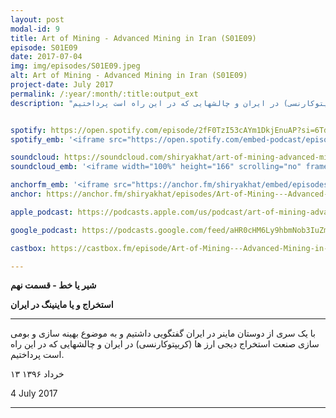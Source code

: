 ```yaml
---
layout: post
modal-id: 9
title: Art of Mining - Advanced Mining in Iran (S01E09)
episode: S01E09
date: 2017-07-04
img: img/episodes/S01E09.jpeg
alt: Art of Mining - Advanced Mining in Iran (S01E09)
project-date: July 2017
permalink: /:year/:month/:title:output_ext
description: "با یک سری از دوستان ماینر در ایران گفتگویی داشتیم و به موضوع بهینه سازی و بومی سازی صنعت استخراج دیجی ارز ها (کریپتوکارنسی) در ایران و چالشهایی که در این راه است پرداختیم."


spotify: https://open.spotify.com/episode/2fF0TzI53cAYm1DkjEnuAP?si=6TdyrqnuR7ee-_eA5azVWQ
spotify_emb: '<iframe src="https://open.spotify.com/embed-podcast/episode/2fF0TzI53cAYm1DkjEnuAP" width="100%" height="232" frameborder="0" allowtransparency="true" allow="encrypted-media"></iframe>'

soundcloud: https://soundcloud.com/shiryakhat/art-of-mining-advanced-mining-in-iran
soundcloud_emb: '<iframe width="100%" height="166" scrolling="no" frameborder="no" allow="autoplay" src="https://w.soundcloud.com/player/?url=https%3A//api.soundcloud.com/tracks/333522488&color=%23ff5500&auto_play=false&hide_related=true&show_comments=true&show_user=true&show_reposts=false&show_teaser=true"></iframe><div style="font-size: 10px; color: #cccccc;line-break: anywhere;word-break: normal;overflow: hidden;white-space: nowrap;text-overflow: ellipsis; font-family: Interstate,Lucida Grande,Lucida Sans Unicode,Lucida Sans,Garuda,Verdana,Tahoma,sans-serif;font-weight: 100;"><a href="https://soundcloud.com/shiryakhat" title="Shir | Khat" target="_blank" style="color: #cccccc; text-decoration: none;">Shir | Khat</a> · <a href="https://soundcloud.com/shiryakhat/art-of-mining-advanced-mining-in-iran" title="Art of Mining - Advanced Mining in Iran (S01E09)" target="_blank" style="color: #cccccc; text-decoration: none;">Art of Mining - Advanced Mining in Iran (S01E09)</a></div>'

anchorfm_emb: '<iframe src="https://anchor.fm/shiryakhat/embed/episodes/Art-of-Mining---Advanced-Mining-in-Iran-S01E09-e9idgs" width="100%" frameborder="0" scrolling="no"></iframe>'
anchor: https://anchor.fm/shiryakhat/episodes/Art-of-Mining---Advanced-Mining-in-Iran-S01E09-e9idgs

apple_podcast: https://podcasts.apple.com/us/podcast/art-of-mining-advanced-mining-in-iran-s01e09/id1221206951?i=1000389966630

google_podcast: https://podcasts.google.com/feed/aHR0cHM6Ly9hbmNob3IuZm0vcy8xMWFhODUzYy9wb2RjYXN0L3Jzcw/episode/dGFnOnNvdW5kY2xvdWQsMjAxMDp0cmFja3MvMzMzNTIyNDg4?ved=0CBsQzsICahcKEwiw46XZ-NXpAhUAAAAAHQAAAAAQAQ

castbox: https://castbox.fm/episode/Art-of-Mining---Advanced-Mining-in-Iran-(S01E09)-id2539522-id216823183?utm_source=website&utm_medium=dlink&utm_campaign=web_share&utm_content=Art%20of%20Mining%20-%20Advanced%20Mining%20in%20Iran%20(S01E09)-CastBox_FM

---
```


**شیر یا خط - قسمت نهم**

**استخراج و یا ماینینگ در ایران**

------------------------------------------------------------------------------------

با یک سری از دوستان ماینر در ایران گفتگویی داشتیم و به موضوع بهینه سازی و بومی سازی صنعت استخراج دیجی ارز ها (کریپتوکارنسی) در ایران و چالشهایی که در این راه است پرداختیم.

<!-- برای اطلاعات اولیه در مورد استخراج و ماینینگ لطفا قسمت چهارم شیر یا خط را گوش بدهید:
[Mining, Proof of Work and ETF post mortem (S01E04)](#portfolioModal-4) -->


۱۳ خرداد ۱۳۹۶

4 July 2017


-----------------------------------------------------------------------
